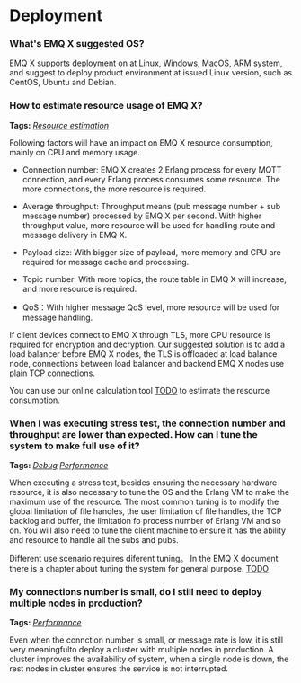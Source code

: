 # Deployment
### What's EMQ X suggested OS?


EMQ X supports deployment on at Linux, Windows, MacOS, ARM system, and suggest to deploy product environment at issued Linux version, such as CentOS, Ubuntu and Debian.




### How to estimate resource usage of EMQ X?

**Tags:** [*Resource estimation*](tags.md#resource-estimation)


Following factors will have an impact on EMQ X resource consumption, mainly on CPU and memory usage.

- Connection number: EMQ X creates 2 Erlang process for every MQTT connection, and every Erlang process consumes some resource. The more connections, the more resource is required.

- Average throughput: Throughput means (pub message number + sub message number) processed by EMQ X per second. With higher throughput value, more resource will be used for handling route and message delivery in EMQ X.

- Payload size: With bigger size of payload, more memory and CPU are required for message cache and processing.

- Topic number: With more topics, the route table in EMQ X will increase, and more resource is required.

- QoS：With higher message QoS level, more resource will be used for message handling.

If client devices connect to EMQ X through TLS, more CPU resource is required for encryption and decryption. Our suggested solution is to add a load balancer before EMQ X nodes, the TLS is offloaded at load balance node, connections between load balancer and backend EMQ X nodes use plain TCP connections.

You can use our online calculation tool [TODO](https://www.emqx.io) to estimate the resource consumption.




### When I was executing stress test, the connection number and throughput are lower than expected. How can I tune the system to make full use of it?

**Tags:** [*Debug*](tags.md#debug)  [*Performance*](tags.md#performance)


When executing a stress test, besides ensuring the necessary hardware resource, it is also necessary to tune the OS and the Erlang VM to make the maximum use of the resource. The most common tuning is to modify the global limitation of file handles, the user limitation of file handles, the TCP backlog and buffer, the limitation fo process number of Erlang VM and so on. You will also need to tune the client machine to ensure it has the ability and resource to handle all the subs and pubs.

Different use scenario requires diferent tuning。 In the EMQ X document there is a chapter about tuning the system for general purpose. [TODO](https://www.emqx.io)




### My connections number is small, do I still need to deploy multiple nodes in production?

**Tags:** [*Performance*](tags.md#performance)


Even when the connction number is small, or message rate is low, it is still very meaningfulto deploy a cluster with multiple nodes in production. A cluster improves the availability of system, when a single node is down, the rest nodes in cluster ensures the service is not interrupted.